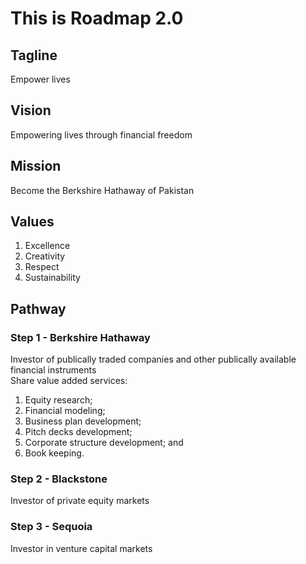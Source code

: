 # This is Roadmap 2.0
## Tagline
Empower lives
## Vision
Empowering lives through financial freedom 
## Mission
Become the Berkshire Hathaway of Pakistan
## Values
1) Excellence
2) Creativity
3) Respect
4) Sustainability
## Pathway
### Step 1 - Berkshire Hathaway
Investor of publically traded companies and other publically available financial instruments <br>
Share value added services: <br>
1) Equity research; 
2) Financial modeling;
3) Business plan development;
4) Pitch decks development;
5) Corporate structure development; and
6) Book keeping.
### Step 2 - Blackstone
Investor of private equity markets
### Step 3 - Sequoia
Investor in venture capital markets
